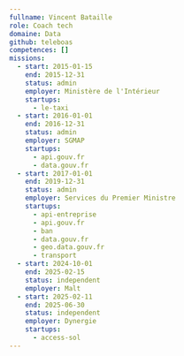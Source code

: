 ```yaml
---
fullname: Vincent Bataille
role: Coach tech
domaine: Data
github: teleboas
competences: []
missions:
  - start: 2015-01-15
    end: 2015-12-31
    status: admin
    employer: Ministère de l'Intérieur
    startups:
      - le-taxi
  - start: 2016-01-01
    end: 2016-12-31
    status: admin
    employer: SGMAP
    startups:
      - api.gouv.fr
      - data.gouv.fr
  - start: 2017-01-01
    end: 2019-12-31
    status: admin
    employer: Services du Premier Ministre
    startups:
      - api-entreprise
      - api.gouv.fr
      - ban
      - data.gouv.fr
      - geo.data.gouv.fr
      - transport
  - start: 2024-10-01
    end: 2025-02-15
    status: independent
    employer: Malt
  - start: 2025-02-11
    end: 2025-06-30
    status: independent
    employer: Dynergie
    startups:
      - access-sol
---
```

